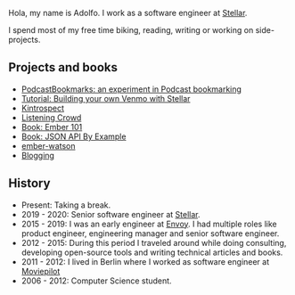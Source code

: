 Hola, my name is Adolfo. I work as a software engineer at [Stellar](https://stellar.org/).

I spend most of my free time biking, reading, writing or working on side-projects.

## Projects and books

- [PodcastBookmarks: an experiment in Podcast bookmarking](https://podcastbookmarks.com/)
- [Tutorial: Building your own Venmo with Stellar](https://blog.abuiles.com/building-your-own-venmo-with-stellar/)
- [Kintrospect](https://github.com/abuiles/kintrospect)
- [Listening Crowd](https://github.com/abuiles/listening-crowd)
- [Book: Ember 101](https://leanpub.com/ember-cli-101)
- [Book: JSON API By Example](https://leanpub.com/json-api-by-example)
- [ember-watson](http://github.com/abuiles/ember-watson)
- [Blogging](articles)

## History

- Present: Taking a break.
- 2019 - 2020: Senior software engineer at [Stellar](https://www.stellar.org/).
- 2015 - 2019: I was an early engineer at [Envoy](https://envoy.com/). I had multiple roles like product engineer, engineering manager and senior software engineer.
- 2012 - 2015: During this period I traveled around while doing consulting, developing open-source tools and writing technical articles and books.
- 2011 - 2012: I lived in Berlin where I worked as software engineer at [Moviepilot](https://en.wikipedia.org/wiki/Moviepilot)
- 2006 - 2012: Computer Science student.
